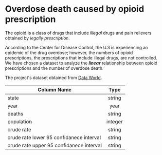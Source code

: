 # Overdose death caused by opioid prescription

The opioid is a class of drugs that include *illegal* drugs and pain relievers obtained by *legally prescription*.

According to the Center for Disease Control, the U.S is experiencing an epidemic of the drug overdose; however, the numbers of opioid prescriptions, the prescriptions that include illegal drugs, are not controlled. 
We have chosen a dataset to analyze the ***linear*** relationship between opioid prescriptions and the number of overdose death.

The project's dataset obtained from [Data World](https://data.world/health/opioid-overdose-deaths/workspace/project-summary).


| Column Name   | Type          | 
| ------------- |:-------------:| 
| state         | string        | 
| year          | year          |
| deaths        | string        |
| population    | integer       |
| crude rate    | string        |
| crude rate lower 95 confidanece interval | string|
|crude rate upper 95 confidanece interval  | string|
